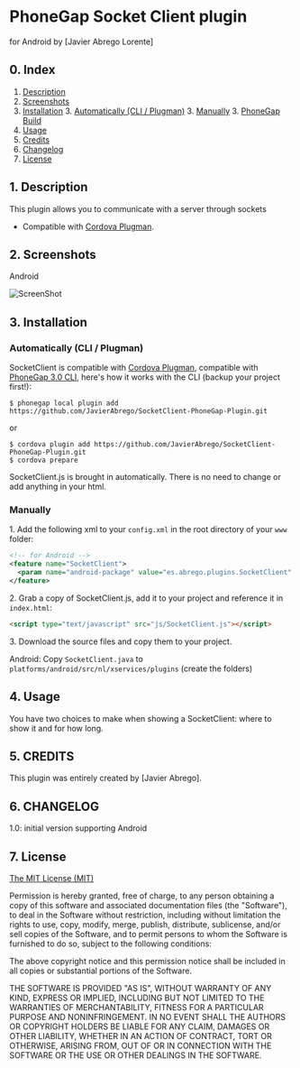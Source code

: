 # PhoneGap Socket Client plugin

for Android  by [Javier Abrego Lorente]

## 0. Index

1. [Description](#1-description)
2. [Screenshots](#2-screenshots)
3. [Installation](#3-installation)
	3. [Automatically (CLI / Plugman)](#automatically-cli--plugman)
	3. [Manually](#manually)
	3. [PhoneGap Build](#phonegap-build)
4. [Usage](#4-usage)
5. [Credits](#5-credits)
6. [Changelog](#6-changelog)
7. [License](#7-license)

## 1. Description

This plugin allows you to communicate with a server through sockets
* Compatible with [Cordova Plugman](https://github.com/apache/cordova-plugman).


## 2. Screenshots

Android

![ScreenShot](screenshots/screenshot-android-SocketClient.png)



## 3. Installation

### Automatically (CLI / Plugman)
SocketClient is compatible with [Cordova Plugman](https://github.com/apache/cordova-plugman), compatible with [PhoneGap 3.0 CLI](http://docs.phonegap.com/en/3.0.0/guide_cli_index.md.html#The%20Command-line%20Interface_add_features), here's how it works with the CLI (backup your project first!):

```
$ phonegap local plugin add https://github.com/JavierAbrego/SocketClient-PhoneGap-Plugin.git
```
or
```
$ cordova plugin add https://github.com/JavierAbrego/SocketClient-PhoneGap-Plugin.git
$ cordova prepare
```

SocketClient.js is brought in automatically. There is no need to change or add anything in your html.

### Manually

1\. Add the following xml to your `config.xml` in the root directory of your `www` folder:

```xml
<!-- for Android -->
<feature name="SocketClient">
  <param name="android-package" value="es.abrego.plugins.SocketClient" />
</feature>
```


2\. Grab a copy of SocketClient.js, add it to your project and reference it in `index.html`:
```html
<script type="text/javascript" src="js/SocketClient.js"></script>
```

3\. Download the source files and copy them to your project.

Android: Copy `SocketClient.java` to `platforms/android/src/nl/xservices/plugins` (create the folders)



## 4. Usage
You have two choices to make when showing a SocketClient: where to show it and for how long.

## 5. CREDITS

This plugin was  entirely created by [Javier Abrego].


## 6. CHANGELOG

1.0: initial version supporting Android

## 7. License

[The MIT License (MIT)](http://www.opensource.org/licenses/mit-license.html)

Permission is hereby granted, free of charge, to any person obtaining a copy
of this software and associated documentation files (the "Software"), to deal
in the Software without restriction, including without limitation the rights
to use, copy, modify, merge, publish, distribute, sublicense, and/or sell
copies of the Software, and to permit persons to whom the Software is
furnished to do so, subject to the following conditions:

The above copyright notice and this permission notice shall be included in
all copies or substantial portions of the Software.

THE SOFTWARE IS PROVIDED "AS IS", WITHOUT WARRANTY OF ANY KIND, EXPRESS OR
IMPLIED, INCLUDING BUT NOT LIMITED TO THE WARRANTIES OF MERCHANTABILITY,
FITNESS FOR A PARTICULAR PURPOSE AND NONINFRINGEMENT. IN NO EVENT SHALL THE
AUTHORS OR COPYRIGHT HOLDERS BE LIABLE FOR ANY CLAIM, DAMAGES OR OTHER
LIABILITY, WHETHER IN AN ACTION OF CONTRACT, TORT OR OTHERWISE, ARISING FROM,
OUT OF OR IN CONNECTION WITH THE SOFTWARE OR THE USE OR OTHER DEALINGS IN
THE SOFTWARE.
